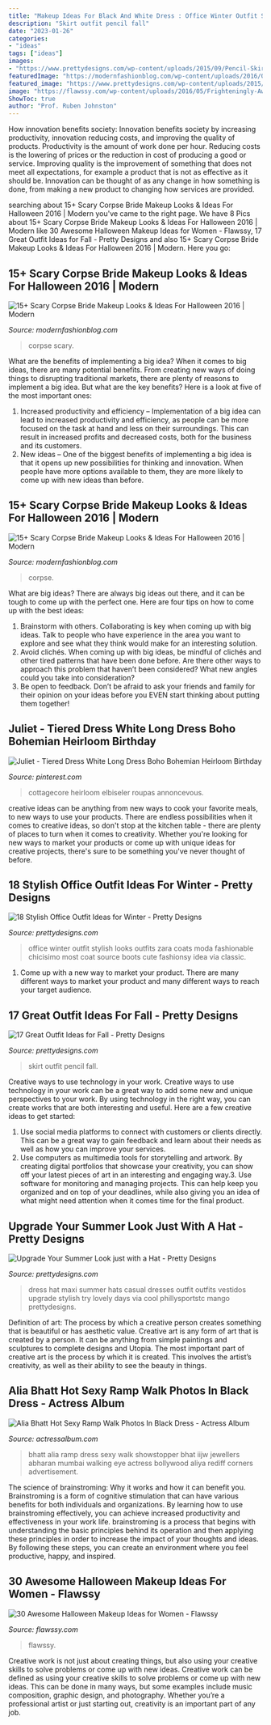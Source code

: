 ```yaml
---
title: "Makeup Ideas For Black And White Dress : Office Winter Outfit Stylish Looks Outfits Zara Coats Moda Fashionable Chicisimo Most Coat Source Boots Cute Fashionsy Idea Via Classic"
description: "Skirt outfit pencil fall"
date: "2023-01-26"
categories:
- "ideas"
tags: ["ideas"]
images:
- "https://www.prettydesigns.com/wp-content/uploads/2015/09/Pencil-Skirt.jpg"
featuredImage: "https://modernfashionblog.com/wp-content/uploads/2016/09/15-Scary-Corpse-Bride-Makeup-Looks-Ideas-For-Halloween-2016-2.jpg"
featured_image: "https://www.prettydesigns.com/wp-content/uploads/2015/09/Pencil-Skirt.jpg"
image: "https://flawssy.com/wp-content/uploads/2016/05/Frighteningly-Awesome-Halloween-Makeup-Ideas-1.jpg"
ShowToc: true
author: "Prof. Ruben Johnston"
---
```



How innovation benefits society:
Innovation benefits society by increasing productivity, innovation reducing costs, and improving the quality of products. Productivity is the amount of work done per hour. Reducing costs is the lowering of prices or the reduction in cost of producing a good or service. Improving quality is the improvement of something that does not meet all expectations, for example a product that is not as effective as it should be. Innovation can be thought of as any change in how something is done, from making a new product to changing how services are provided.

	

		
searching about 15+ Scary Corpse Bride Makeup Looks &amp; Ideas For Halloween 2016 | Modern you've came to the right page. We have 8 Pics about 15+ Scary Corpse Bride Makeup Looks &amp; Ideas For Halloween 2016 | Modern like 30 Awesome Halloween Makeup Ideas for Women - Flawssy, 17 Great Outfit Ideas for Fall - Pretty Designs and also 15+ Scary Corpse Bride Makeup Looks &amp; Ideas For Halloween 2016 | Modern. Here you go:
		
    
## 15+ Scary Corpse Bride Makeup Looks &amp; Ideas For Halloween 2016 | Modern

<img loading=lazy src="https://modernfashionblog.com/wp-content/uploads/2016/09/15-Scary-Corpse-Bride-Makeup-Looks-Ideas-For-Halloween-2016-2.jpg" onerror="this.onerror=null;this.src='https://tse3.mm.bing.net/th?id=OIP.w8gfJ6w0PUzYlVkUXmL_oQHaJ4&amp;pid=15.1';" alt="15+ Scary Corpse Bride Makeup Looks &amp; Ideas For Halloween 2016 | Modern">

_Source: modernfashionblog.com_

>corpse scary. 

	

What are the benefits of implementing a big idea?
When it comes to big ideas, there are many potential benefits. From creating new ways of doing things to disrupting traditional markets, there are plenty of reasons to implement a big idea. But what are the key benefits? Here is a look at five of the most important ones:
1. Increased productivity and efficiency – Implementation of a big idea can lead to increased productivity and efficiency, as people can be more focused on the task at hand and less on their surroundings. This can result in increased profits and decreased costs, both for the business and its customers.
2. New ideas – One of the biggest benefits of implementing a big idea is that it opens up new possibilities for thinking and innovation. When people have more options available to them, they are more likely to come up with new ideas than before.

    
## 15+ Scary Corpse Bride Makeup Looks &amp; Ideas For Halloween 2016 | Modern

<img loading=lazy src="https://modernfashionblog.com/wp-content/uploads/2016/09/15-Scary-Corpse-Bride-Makeup-Looks-Ideas-For-Halloween-2016-3.jpg" onerror="this.onerror=null;this.src='https://tse3.mm.bing.net/th?id=OIP.RG82F1gS_YwZU2CP3DEaGwHaKv&amp;pid=15.1';" alt="15+ Scary Corpse Bride Makeup Looks &amp; Ideas For Halloween 2016 | Modern">

_Source: modernfashionblog.com_

>corpse. 

	

What are big ideas?
There are always big ideas out there, and it can be tough to come up with the perfect one. Here are four tips on how to come up with the best ideas: 
1. Brainstorm with others. Collaborating is key when coming up with big ideas. Talk to people who have experience in the area you want to explore and see what they think would make for an interesting solution. 
2. Avoid clichés. When coming up with big ideas, be mindful of clichés and other tired patterns that have been done before. Are there other ways to approach this problem that haven’t been considered? What new angles could you take into consideration? 
3. Be open to feedback. Don’t be afraid to ask your friends and family for their opinion on your ideas before you EVEN start thinking about putting them together!

    
## Juliet - Tiered Dress White Long Dress Boho Bohemian Heirloom Birthday

<img loading=lazy src="https://i.pinimg.com/736x/e1/23/fe/e123feaf4fe543a4bdc7242727fb0872.jpg" onerror="this.onerror=null;this.src='https://tse2.mm.bing.net/th?id=OIP.9Rtf9VxDUbtV0DeuwNlHAwHaNK&amp;pid=15.1';" alt="Juliet - Tiered Dress White Long Dress Boho Bohemian Heirloom Birthday">

_Source: pinterest.com_

>cottagecore heirloom elbiseler roupas annoncevous. 

	

creative ideas can be anything from new ways to cook your favorite meals, to new ways to use your products. There are endless possibilities when it comes to creative ideas, so don't stop at the kitchen table - there are plenty of places to turn when it comes to creativity. Whether you're looking for new ways to market your products or come up with unique ideas for creative projects, there's sure to be something you've never thought of before.

    
## 18 Stylish Office Outfit Ideas For Winter - Pretty Designs

<img loading=lazy src="https://www.prettydesigns.com/wp-content/uploads/2017/12/18-stylish-office-outfit-ideas-for-winter-2018-4.jpg" onerror="this.onerror=null;this.src='https://tse2.mm.bing.net/th?id=OIP.NN4fnL1K6dpDo2nLV3qkKwHaK2&amp;pid=15.1';" alt="18 Stylish Office Outfit Ideas for Winter - Pretty Designs">

_Source: prettydesigns.com_

>office winter outfit stylish looks outfits zara coats moda fashionable chicisimo most coat source boots cute fashionsy idea via classic. 

	

1. Come up with a new way to market your product. There are many different ways to market your product and many different ways to reach your target audience.

    
## 17 Great Outfit Ideas For Fall - Pretty Designs

<img loading=lazy src="https://www.prettydesigns.com/wp-content/uploads/2015/09/Pencil-Skirt.jpg" onerror="this.onerror=null;this.src='https://tse1.mm.bing.net/th?id=OIP.paeq-mxH-YZzy1-7Gul5NgHaMy&amp;pid=15.1';" alt="17 Great Outfit Ideas for Fall - Pretty Designs">

_Source: prettydesigns.com_

>skirt outfit pencil fall. 

	

Creative ways to use technology in your work.
Creative ways to use technology in your work can be a great way to add some new and unique perspectives to your work. By using technology in the right way, you can create works that are both interesting and useful. Here are a few creative ideas to get started: 
1. Use social media platforms to connect with customers or clients directly. This can be a great way to gain feedback and learn about their needs as well as how you can improve your services.
2. Use computers as multimedia tools for storytelling and artwork. By creating digital portfolios that showcase your creativity, you can show off your latest pieces of art in an interesting and engaging way.3. Use software for monitoring and managing projects. This can help keep you organized and on top of your deadlines, while also giving you an idea of what might need attention when it comes time for the final product.
    
## Upgrade Your Summer Look Just With A Hat - Pretty Designs

<img loading=lazy src="http://www.prettydesigns.com/wp-content/uploads/2014/06/All-White-Outfit-with-a-Hat.jpg" onerror="this.onerror=null;this.src='https://tse3.mm.bing.net/th?id=OIP.zT7Z3UwUrveilUkKAQg8-QHaK3&amp;pid=15.1';" alt="Upgrade Your Summer Look just with a Hat - Pretty Designs">

_Source: prettydesigns.com_

>dress hat maxi summer hats casual dresses outfit outfits vestidos upgrade stylish try lovely days via cool phillysportstc mango prettydesigns. 

	

Definition of art: The process by which a creative person creates something that is beautiful or has aesthetic value.
Creative art is any form of art that is created by a person. It can be anything from simple paintings and sculptures to complete designs and Utopia. The most important part of creative art is the process by which it is created. This involves the artist’s creativity, as well as their ability to see the beauty in things.

    
## Alia Bhatt Hot Sexy Ramp Walk Photos In Black Dress - Actress Album

<img loading=lazy src="https://actressalbum.com/wp-content/uploads/2017/05/actressalbum.com_alia-bhatt-hot-sexy-ramp-walk-photos-in-black-dress.2.jpg" onerror="this.onerror=null;this.src='https://tse3.mm.bing.net/th?id=OIP.mASubFu7xfuIxBW0R4E_RgHaLH&amp;pid=15.1';" alt="Alia Bhatt Hot Sexy Ramp Walk Photos In Black Dress - Actress Album">

_Source: actressalbum.com_

>bhatt alia ramp dress sexy walk showstopper bhat iijw jewellers abharan mumbai walking eye actress bollywood aliya rediff corners advertisement. 

	

The science of brainstroming: Why it works and how it can benefit you.
Brainstroming is a form of cognitive stimulation that can have various benefits for both individuals and organizations. By learning how to use brainstroming effectively, you can achieve increased productivity and effectiveness in your work life. brainstroming is a process that begins with understanding the basic principles behind its operation and then applying these principles in order to increase the impact of your thoughts and ideas. By following these steps, you can create an environment where you feel productive, happy, and inspired.

    
## 30 Awesome Halloween Makeup Ideas For Women - Flawssy

<img loading=lazy src="https://flawssy.com/wp-content/uploads/2016/05/Frighteningly-Awesome-Halloween-Makeup-Ideas-1.jpg" onerror="this.onerror=null;this.src='https://tse2.mm.bing.net/th?id=OIP.fhdr18c0RM2jr7Ob5kTXWQHaJ4&amp;pid=15.1';" alt="30 Awesome Halloween Makeup Ideas for Women - Flawssy">

_Source: flawssy.com_

>flawssy. 

	

Creative work is not just about creating things, but also using your creative skills to solve problems or come up with new ideas.
Creative work can be defined as using your creative skills to solve problems or come up with new ideas. This can be done in many ways, but some examples include music composition, graphic design, and photography. Whether you’re a professional artist or just starting out, creativity is an important part of any job.

